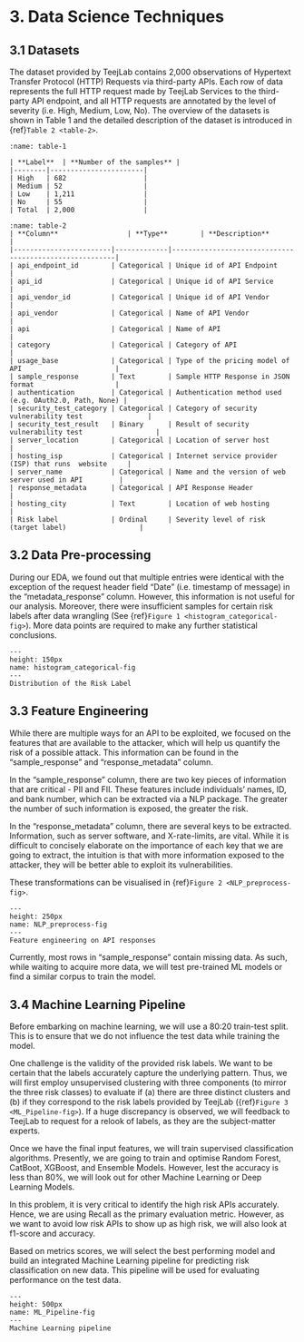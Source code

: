 # 3. Data Science Techniques

## 3.1 Datasets

The dataset provided by TeejLab contains 2,000 observations of Hypertext Transfer Protocol (HTTP) Requests via third-party APIs. Each row of data represents the full HTTP request made by TeejLab Services to the third-party API endpoint, and all HTTP requests are annotated by the level of severity (i.e. High, Medium, Low, No). The overview of the datasets is shown in Table 1 and the detailed description of the dataset is introduced in {ref}`Table 2 <table-2>`.

```{table} : The statistical summary of the Data Endpoints
:name: table-1

| **Label**  | **Number of the samples** |
|--------|-----------------------|
| High   | 682                   |
| Medium | 52                    |
| Low    | 1,211                 |
| No     | 55                    |
| Total  | 2,000                 |
```


```{table} : The detailed description of the columns in the dataset
:name: table-2
| **Column**                 | **Type**        | **Description**                                            |
|------------------------|-------------|--------------------------------------------------------|
| api_endpoint_id        | Categorical | Unique id of API Endpoint                              |
| api_id                 | Categorical | Unique id of API Service                               |
| api_vendor_id          | Categorical | Unique id of API Vendor                                |
| api_vendor             | Categorical | Name of API Vendor                                     |
| api                    | Categorical | Name of API                                            |
| category               | Categorical | Category of API                                        |
| usage_base             | Categorical | Type of the pricing model of API                       |
| sample_response        | Text        | Sample HTTP Response in JSON format                    |
| authentication         | Categorical | Authentication method used (e.g. OAuth2.0, Path, None) |
| security_test_category | Categorical | Category of security vulnerability test                |
| security_test_result   | Binary      | Result of security vulnerability test                  |
| server_location        | Categorical | Location of server host                                |
| hosting_isp            | Categorical | Internet service provider (ISP) that runs  website     |
| server_name            | Categorical | Name and the version of web server used in API         |
| response_metadata      | Categorical | API Response Header                                    |
| hosting_city           | Text        | Location of web hosting                                |
| Risk label             | Ordinal     | Severity level of risk (target label)                  |
```
## 3.2 Data Pre-processing

During our EDA, we found out that multiple entries were identical with the exception of the request header field “Date” (i.e. timestamp of message) in the “metadata_response” column. However, this information is not useful for our analysis. Moreover, there were insufficient samples for certain risk labels after data wrangling (See {ref}`Figure 1 <histogram_categorical-fig>`). More data points are required to make any further statistical conclusions.

```{figure} ../../images/histogram_categorical.png
---
height: 150px
name: histogram_categorical-fig
---
Distribution of the Risk Label
```

## 3.3 Feature Engineering

While there are multiple ways for an API to be exploited, we focused on the features that are available to the attacker, which will help us quantify the risk of a possible attack. This information can be found in the “sample_response” and  “response_metadata” column.

In the “sample_response” column, there are two key pieces of information that are critical - PII and FII. These features include  individuals’ names, ID, and bank number, which can be extracted via a NLP package. The greater the number of such information is exposed, the greater the risk.

In the “response_metadata” column, there are several keys to be extracted. Information, such as server software, and X-rate-limits, are vital. While it is difficult to concisely elaborate on the importance of each key that we are going to extract, the intuition is that with more information exposed to the attacker, they will be better able to exploit its vulnerabilities.

These transformations can be visualised in {ref}`Figure 2 <NLP_preprocess-fig>`.

```{figure} ../../images/NLP_preprocess.png
---
height: 250px
name: NLP_preprocess-fig
---
Feature engineering on API responses
```


Currently, most rows in “sample_response” contain missing data. As such, while waiting to acquire more data, we will test pre-trained ML models or find a similar corpus to train the model.


## 3.4 Machine Learning Pipeline

Before embarking on machine learning, we will use a 80:20 train-test split. This is to ensure that we do not influence the test data while training the model.

One challenge is the validity of the provided risk labels. We want to be certain that the labels accurately capture the underlying pattern. Thus, we will first employ unsupervised clustering with three components (to mirror the three risk classes) to evaluate if (a)  there are three distinct clusters and (b) if they correspond to the risk labels provided by TeejLab ({ref}`Figure 3 <ML_Pipeline-fig>`). If a huge discrepancy is observed, we will feedback to TeejLab to request for a relook of labels, as they are the subject-matter experts.

Once we have the final input features, we will train supervised classification algorithms. Presently, we are going to train and optimise Random Forest, CatBoot, XGBoost, and Ensemble Models. However, lest the accuracy is less than 80%, we will look out for other Machine Learning or Deep Learning Models.

In this problem, it is very critical to identify the high risk APIs accurately. Hence, we are using Recall as the primary evaluation metric. However, as we want to avoid low risk APIs to show up as high risk, we will also look at f1-score and accuracy.

Based on metrics scores, we will select the best performing model and build an integrated Machine Learning pipeline for predicting risk classification on new data. This pipeline will be used for evaluating performance on the test data.

```{figure} ../../images/ML_Pipeline.jpg
---
height: 500px
name: ML_Pipeline-fig
---
Machine Learning pipeline
```
